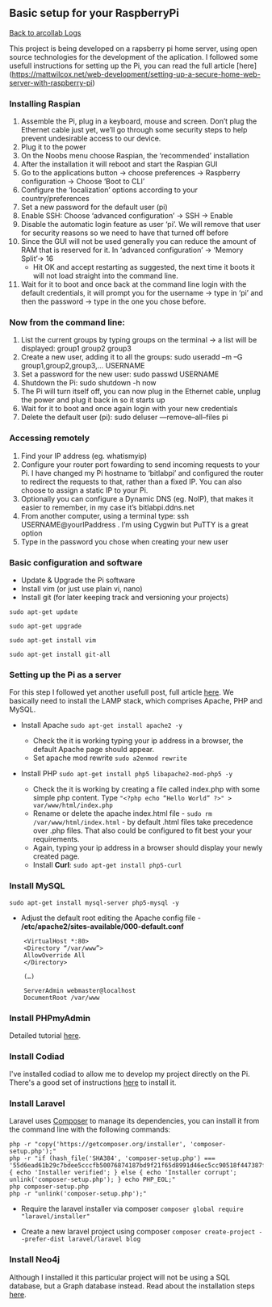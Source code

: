 ## Basic setup for your RaspberryPi

[Back to arcollab Logs](/README.md)

This project is being developed on a rapsberry pi home server, using open source technologies for the development of the aplication.
I followed some usefull instructions for setting up the Pi, you can read the full article [here] (https://mattwilcox.net/web-development/setting-up-a-secure-home-web-server-with-raspberry-pi)

### Installing Raspian

1. Assemble the Pi, plug in a keyboard, mouse and screen. Don’t plug the Ethernet cable just yet, we’ll go through some security steps to help prevent undesirable access to our device.
2. Plug it to the power
3. On the Noobs menu choose Raspian, the ‘recommended’ installation
4. After the installation it will reboot and start the Raspian GUI
5. Go to the applications button -> choose preferences -> Raspberry configuration -> Choose ‘Boot to CLI’
6. Configure the ‘localization’ options according to your country/preferences
7. Set a new password for the default user (pi)
8. Enable SSH: Choose ‘advanced configuration’ -> SSH -> Enable
9. Disable the automatic login feature as user ‘pi’. We will remove that user for security reasons so we need to have that turned off before
10. Since the GUI will not be used generally you can reduce the amount of RAM that is reserved for it. In ‘advanced configuration’ -> ‘Memory Split’-> 16
	* Hit OK and accept restarting as suggested, the next time it boots it will not load straight into the command line.
11. Wait for it to boot and once back at the command line login with the default credentials, it will prompt you for the username -> type in ‘pi’ and then the password -> type in the one you chose before.

### Now from the command line:

1. List the current groups by typing groups on the terminal -> a list will be displayed: group1 group2 group3
2. Create a new user, adding it to all the groups: sudo useradd –m –G group1,group2,group3,… USERNAME
3. Set a password for the new user: sudo passwd USERNAME
4. Shutdown the Pi: sudo shutdown -h now
5. The Pi will turn itself off, you can now plug in the Ethernet cable, unplug the power and plug it back in so it starts up
6. Wait for it to boot and once again login with your new credentials
7. Delete the default user (pi): sudo deluser —remove–all–files pi

### Accessing remotely

1. Find your IP address (eg. whatismyip)
2. Configure your router port fowarding to send incoming requests to your Pi. I have changed my Pi hostname to ‘bitlabpi’ and configured the router to redirect the requests to that, rather than a fixed IP. You can also choose to assign a static IP to your Pi.
3. Optionally you can configure a Dynamic DNS (eg. NoIP), that makes it easier to remember, in my case it’s bitlabpi.ddns.net
4. From another computer, using a terminal type: ssh USERNAME@yourIPaddress . I’m using Cygwin but PuTTY is a great option
5. Type in the password you chose when creating your new user

### Basic configuration and software

* Update & Upgrade the Pi software 
* Install vim (or just use plain vi, nano) 
* Install git (for later keeping track and versioning your projects)

```
sudo apt-get update

sudo apt-get upgrade

sudo apt-get install vim

sudo apt-get install git-all
```

### Setting up the Pi as a server

For this step I followed yet another usefull post, full article [here](http://valentinvannay.com/2016/01/21/installation-of-a-web-server-and-laravel-5-on-a-raspberry-pi-2/).
We basically need to install the LAMP stack, which comprises Apache, PHP and MySQL.

* Install Apache 
`sudo apt-get install apache2 -y`

	* Check the it is working typing your ip address in a browser, the default Apache page should appear.
	* Set apache mod rewrite
	`sudo a2enmod rewrite`
 
* Install PHP
`sudo apt-get install php5 libapache2-mod-php5 -y`

	* Check the it is working by creating a file called index.php with some simple php content. Type `"<?php echo “Hello World” ?>" > var/www/html/index.php`
    * Rename or delete the apache index.html file - `sudo rm /var/www/html/index.html` - by default .html files take precedence over .php files. That also could be configured to fit best your your requirements.
    * Again, typing your ip address in a browser should display your newly created page.
    * Install **Curl**: `sudo apt-get install php5-curl`

### Install MySQL

`sudo apt-get install mysql-server php5-mysql -y`

* Adjust the default root editing the Apache config file - **/etc/apache2/sites-available/000-default.conf**

```
    <VirtualHost *:80>
    <Directory “/var/www”>
    AllowOverride All
    </Directory>

    (…)

    ServerAdmin webmaster@localhost
    DocumentRoot /var/www
```
     

### Install PHPmyAdmin

Detailed tutorial [here](https://www.digitalocean.com/community/tutorials/how-to-install-and-secure-phpmyadmin-on-ubuntu-12-04).


### Install Codiad

I've installed codiad to allow me to develop my project directly on the Pi. There's a good set of instructions [here](https://www.digitalocean.com/community/tutorials/how-to-install-and-configure-codiad-a-web-based-ide-on-an-ubuntu-vps) to install it.

### Install Laravel

Laravel uses [Composer](https://getcomposer.org/download/) to manage its dependencies, you can install it from the command line with the following commands:
```
php -r "copy('https://getcomposer.org/installer', 'composer-setup.php');"
php -r "if (hash_file('SHA384', 'composer-setup.php') === '55d6ead61b29c7bdee5cccfb50076874187bd9f21f65d8991d46ec5cc90518f447387fb9f76ebae1fbbacf329e583e30') { echo 'Installer verified'; } else { echo 'Installer corrupt'; unlink('composer-setup.php'); } echo PHP_EOL;"
php composer-setup.php
php -r "unlink('composer-setup.php');"
```

* Require the laravel installer via composer
`composer global require "laravel/installer"`

* Create a new laravel project using composer
`composer create-project --prefer-dist laravel/laravel blog`

### Install Neo4j

Although I installed it this particular project will not be using a SQL database, but a Graph database instead.
Read about the installation steps [here](https://neo4j.com/docs/operations-manual/current/installation/linux/debian/).

